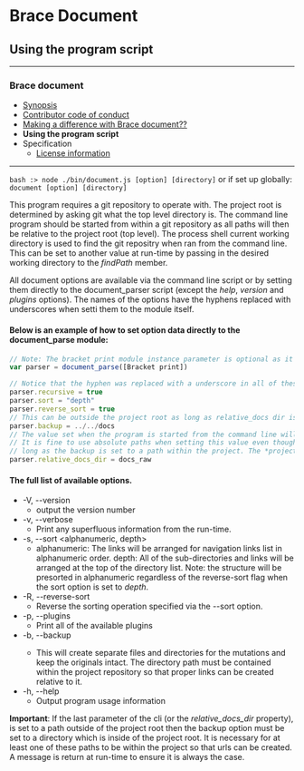 # Brace Document
## Using the program script 

----
### Brace document
* [Synopsis](https://github.com/restarian/brace_document/blob/master/docs/README.md)
* [Contributor code of conduct](https://github.com/restarian/brace_document/blob/master/docs/code_of_conduct.md)
* [Making a difference with Brace document??](https://github.com/restarian/brace_document/blob/master/docs/contributing.md)
* **Using the program script**
* Specification
  * [License information](https://github.com/restarian/brace_document/blob/master/docs/specification/license.md)

----

```bash :> node ./bin/document.js [option] [directory]``` or if set up globally: ```document [option] [directory]```

This program requires a git repository to operate with. The project root is determined by asking git what the top level directory is. The command line program should be started from within a git repository as all paths will then be relative to the project root (top level). The process shell current working directory is used to find the git repositry when ran from the command line. This can be set to another value at run-time by passing in the desired working directory to the *findPath* member.

All document options are available via the command line script or by setting them directly to the document_parser script (except the *help*, *version* and *plugins* options). The names of the options have the hyphens replaced with underscores when setti them to the module itself.

#### Below is an example of how to set option data directly to the document_parse module:
```javascript
// Note: The bracket print module instance parameter is optional as it is also loaded automatically if not included.
var parser = document_parse([Bracket print])

// Notice that the hyphen was replaced with a underscore in all of these
parser.recursive = true
parser.sort = "depth" 
parser.reverse_sort = true
// This can be outside the project root as long as relative_docs dir is not.
parser.backup = ../../docs 
// The value set when the program is started from the command line will be set to the directory inputted as the manditory last parameter of the command.
// It is fine to use absolute paths when setting this value even though it is named with the word relative. This directory can be outside the project root as 
// long as the backup is set to a path within the project. The *project_root* value will be used if this is not set when calling the api programically. 
parser.relative_docs_dir = docs_raw
```

#### The full list of available options.
* -V, --version
	* output the version number
* -v, --verbose                     
	* Print any superfluous information from the run-time.
* -s, --sort <alphanumeric, depth>
	* alphanumeric: The links will be arranged for navigation links list in alphanumeric order. depth: All of the sub-directories and links will be arranged at the top of the directory list. Note: the structure will be presorted in alphanumeric regardless of the reverse-sort flag when the sort option is set to *depth*.
* -R, --reverse-sort                
	* Reverse the sorting operation specified via the --sort option.
* -p, --plugins
	* Print all of the available plugins 
* -b, --backup <directory>
	* This will create separate files and directories for the mutations and keep the originals intact. The directory path must be contained within the project repository so that proper links can be created relative to it.
* -h, --help
	* Output program usage information

**Important**: If the last parameter of the cli (or the *relative_docs_dir* property), is set to a path outside of the project root then the backup option must be set to a directory which is inside of the project root. It is necessary for at least one of these paths to be within the project so that urls can be created. A message is return at run-time to ensure it is always the case.

